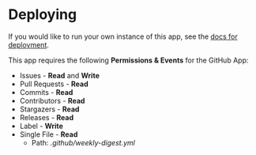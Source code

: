 # Deploying

If you would like to run your own instance of this app, see the [docs for deployment](https://probot.github.io/docs/deployment/).

This app requires the following **Permissions & Events** for the GitHub App:

- Issues - **Read** and **Write**
- Pull Requests - **Read**
- Commits - **Read**
- Contributors - **Read**
- Stargazers - **Read**
- Releases - **Read**
- Label - **Write**
- Single File - **Read**
  - Path: _.github/weekly-digest.yml_
